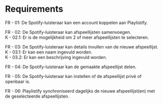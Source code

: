 # Requirements

FR - 01: De Spotify-luisteraar kan een account koppelen aan Playlistify.

FR - 02: De Spotify-luisteraar kan afspeellijsten samenvoegen.\
K - 02.1: Er is de mogelijkheid om 2 of meer afspeellijsten te selecteren.

FR - 03: De Spotify-luisteraar kan details invullen van de nieuwe afspeellijst.\
K - 03.1: Er kan een naam ingevuld worden.\
K - 03.2: Er kan een beschrijving ingevuld worden.

FR - 04: De Spotify-luisteraar kan de gemaakte afspeellijst delen.

FR - 05: De Spotify-luisteraar kan instellen of de afspeellijst privé of openbaar is.

FR - 06: Playlistify synchroniseerd dagelijks de nieuwe afspeellijst(en) met de geselecteerde afspeellijsten.
